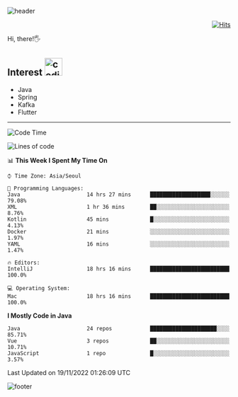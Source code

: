 ![header](https://capsule-render.vercel.app/api?type=soft&color=gradient&text=%20%20Jeff%20%20&fontAlign=30&fontSize=30&textBg=true&desc=Backend%20Developer&descAlign=60&descAlignY=50&&descSize=30)

<div align=right>
  
[![Hits](https://hits.seeyoufarm.com/api/count/incr/badge.svg?url=https%3A%2F%2Fgithub.com%2Fjeff-seyong)](https://hits.seeyoufarm.com)

</div>


Hi, there!🖐

## Interest <img src="https://media.giphy.com/media/bx3Cvt88j7PtM4SOaS/giphy.gif" alt="coding" width="40px" />

- Java
- Spring
- Kafka
- Flutter

---

<!--START_SECTION:waka-->
![Code Time](http://img.shields.io/badge/Code%20Time-200%20hrs%2027%20mins-blue)

![Lines of code](https://img.shields.io/badge/From%20Hello%20World%20I%27ve%20Written-78%20Thousand%20lines%20of%20code-blue)

📊 **This Week I Spent My Time On** 

```text
⌚︎ Time Zone: Asia/Seoul

💬 Programming Languages: 
Java                     14 hrs 27 mins      ███████████████████░░░░░░   79.08% 
XML                      1 hr 36 mins        ██░░░░░░░░░░░░░░░░░░░░░░░   8.76% 
Kotlin                   45 mins             █░░░░░░░░░░░░░░░░░░░░░░░░   4.13% 
Docker                   21 mins             ░░░░░░░░░░░░░░░░░░░░░░░░░   1.97% 
YAML                     16 mins             ░░░░░░░░░░░░░░░░░░░░░░░░░   1.47%

🔥 Editors: 
IntelliJ                 18 hrs 16 mins      █████████████████████████   100.0%

💻 Operating System: 
Mac                      18 hrs 16 mins      █████████████████████████   100.0%

```

**I Mostly Code in Java** 

```text
Java                     24 repos            █████████████████████░░░░   85.71% 
Vue                      3 repos             ██░░░░░░░░░░░░░░░░░░░░░░░   10.71% 
JavaScript               1 repo              █░░░░░░░░░░░░░░░░░░░░░░░░   3.57%

```



 Last Updated on 19/11/2022 01:26:09 UTC
<!--END_SECTION:waka-->

<!--

<div align=center>
  
[![Gmail Badge](https://img.shields.io/badge/Gmail-d14836?style=flat&logo=Gmail&logoColor=white&link=mailto:sedragon.kim@gmail.com)](mailto:sedragon.kim@gmail.com) 

</div>

-->


![footer](https://capsule-render.vercel.app/api?type=waving&color=gradient&height=300&section=footer&animation=twinkling&reversal=true)

